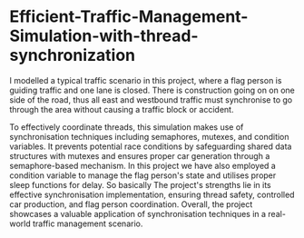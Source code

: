 # Efficient-Traffic-Management-Simulation-with-thread-synchronization
<p>I modelled a typical traffic scenario in this project, where a flag person is guiding traffic and one lane is closed. There is construction going on on one side of the road, thus all east and westbound traffic must synchronise to go through the area without causing a traffic block or accident.</p>
<p>To effectively coordinate threads, this simulation makes use of synchronisation techniques including semaphores, mutexes, and condition variables. It prevents potential race conditions by safeguarding shared data structures with mutexes and ensures proper car generation through a semaphore-based mechanism. In this project we have also employed a condition variable to manage the flag person's state and utilises proper sleep functions for delay. So basically The project's strengths lie in its effective synchronisation implementation, ensuring thread safety, controlled car production, and flag person coordination. Overall, the project showcases a valuable application of synchronisation techniques in a real-world traffic management scenario.</p>
